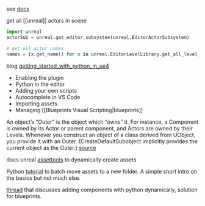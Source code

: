 see [docs](https://docs.unrealengine.com/4.27/en-US/PythonAPI/class/_ObjectBase.html#unreal._ObjectBase)

get all [[unreal]] actors in scene
```python
import unreal
actorSub = unreal.get_editor_subsystem(unreal.EditorActorSubsystem)

# get all actor names
names = [x.get_name() for x in unreal.EditorLevelLibrary.get_all_level_actors()]
```

blog [getting_started_with_python_in_ue4](https://sondreutheim.com/post/getting_started_with_python_in_ue4)
- Enabling the plugin
- Python in the editor
- Adding your own scripts
- Autocomplete in VS Code
- Importing assets
- Managing [[Blueprints Visual Scripting|blueprints]]

An object’s “Outer” is the object which “owns” it. For instance, a Component is owned by its Actor or parent component, and Actors are owned by their Levels. Whenever you construct an object of a class derived from UObject, you provide it with an Outer. (CreateDefaultSubobject implicitly provides the current object as the Outer.)
[source](https://forums.unrealengine.com/t/how-can-i-understand-the-data-member-outer-in-the-uobjectbase-class/330196)

docs unreal [assettools](https://docs.unrealengine.com/4.26/en-US/PythonAPI/class/AssetTools.html#unreal.AssetTools) to dynamically create assets

Python [tutorial](https://www.freecodecamp.org/news/becoming-an-unreal-automation-expert/#writing-our-own-automated-project-clean-up-script-using-python) to batch move assets to a new folder. A simple short intro on the basics but not much else.

[thread](https://forums.unrealengine.com/t/creating-blueprint-assets-hierarchies-with-python/115929/16) that discusses adding components with python dynamically, solution for blueprints.